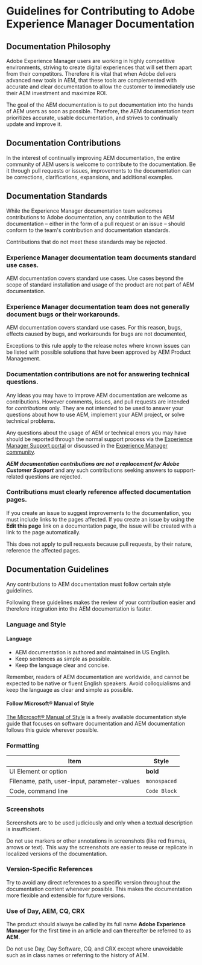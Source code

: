 # Guidelines for Contributing to Adobe Experience Manager Documentation

## Documentation Philosophy

Adobe Experience Manager users are working in highly competitive environments, striving to create digital experiences that will set them apart from their competitors. Therefore it is vital that when Adobe delivers advanced new tools in AEM, that these tools are complemented with accurate and clear documentation to allow the customer to immediately use their AEM investment and maximize ROI.

The goal of the AEM documentation is to put documentation into the hands of AEM users as soon as possible. Therefore, the AEM documentation team prioritizes accurate, usable documentation, and strives to continually update and improve it.

## Documentation Contributions

In the interest of continually improving AEM documentation, the entire community of AEM users is welcome to contribute to the documentation. Be it through pull requests or issues, improvements to the documentation can be corrections, clarifications, expansions, and additional examples.

## Documentation Standards

While the Experience Manager documentation team welcomes contributions to Adobe documentation, any contribution to the AEM documentation &ndash; either in the form of a pull request or an issue &ndash; should conform to the team's contribution and documentation standards.

Contributions that do not meet these standards may be rejected.

### Experience Manager documentation team documents standard use cases.

AEM documentation covers standard use cases. Use cases beyond the scope of standard installation and usage of the product are not part of AEM documentation.

### Experience Manager documentation team does not generally document bugs or their workarounds.

AEM documentation covers standard use cases. For this reason, bugs, effects caused by bugs, and workarounds for bugs are not documented,

Exceptions to this rule apply to the release notes where known issues can be listed with possible solutions that have been approved by AEM Product Management.

### Documentation contributions are not for answering technical questions.

Any ideas you may have to improve AEM documentation are welcome as contributions. However comments, issues, and pull requests are intended for *contributions* only. They are not intended to be used to answer your questions about how to use AEM, implement your AEM project, or solve technical problems.

Any questions about the usage of AEM or technical errors you may have should be reported through the normal support process via the [Experience Manager Support portal](https://experienceleague.adobe.com/?support-solution=Experience+Manager#home) or discussed in the [Experience Manager community](https://experienceleaguecommunities.adobe.com/t5/adobe-experience-manager/ct-p/adobe-experience-manager-community).

***AEM documentation contributions are not a replacement for Adobe Customer Support*** and any such contributions seeking answers to support-related questions are rejected.

### Contributions must clearly reference affected documentation pages.

If you create an issue to suggest improvements to the documentation, you must include links to the pages affected. If you create an issue by using the **Edit this page** link on a documentation page, the issue will be created with a link to the page automatically.

This does not apply to pull requests because pull requests, by their nature, reference the affected pages.

## Documentation Guidelines

Any contributions to AEM documentation must follow certain style guidelines.

Following these guidelines makes the review of your contribution easier and therefore integration into the AEM documentation is faster.

### Language and Style

#### Language

* AEM documentation is authored and maintained in US English.
* Keep sentences as simple as possible.
* Keep the language clear and concise.

Remember, readers of AEM documentation are worldwide, and cannot be expected to be native or fluent English speakers. Avoid colloquialisms and keep the language as clear and simple as possible.

#### Follow Microsoft&reg; Manual of Style

[The Microsoft&reg; Manual of Style](https://learn.microsoft.com/en-us/style-guide/welcome/) is a freely available documentation style guide that focuses on software documentation and AEM documentation follows this guide wherever possible.

### Formatting

|Item|Style|
|---|---|
|UI Element or option|**bold**|
|Filename, path, user-input, parameter-values|`monospaced`|
|Code, command line|```Code Block```|

### Screenshots

Screenshots are to be used judiciously and only when a textual description is insufficient.

Do not use markers or other annotations in screenshots (like red frames, arrows or text). This way the screenshots are easier to reuse or replicate in localized versions of the documentation.

### Version-Specific References

Try to avoid any direct references to a specific version throughout the documentation content whenever possible. This makes the documentation more flexible and extensible for future versions.

### Use of Day, AEM, CQ, CRX

The product should always be called by its full name **Adobe Experience Manager** for the first time in an article and can thereafter be referred to as **AEM**.

Do not use Day, Day Software, CQ, and CRX except where unavoidable such as in class names or referring to the history of AEM.